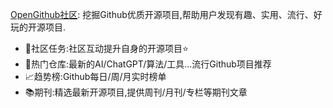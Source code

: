 [OpenGithub社区](https://open.itc.cn/): 挖掘Github优质开源项目,帮助用户发现有趣、实用、流行、好玩的开源项目.
- 🤝社区任务:社区互动提升自身的开源项目⭐
- 🌋热门仓库:最新的AI/ChatGPT/算法/工具...流行Github项目推荐
- 📈趋势榜:Github每日/周/月实时榜单
- 📚期刊:精选最新开源项目,提供周刊/月刊/专栏等期刊文章 

